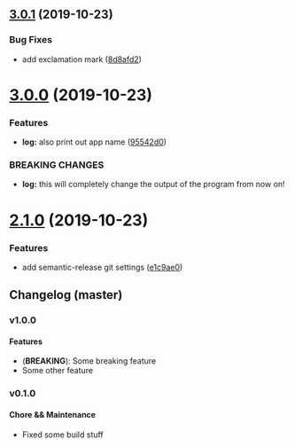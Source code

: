 ## [3.0.1](https://github.com/wtho/sem-rel-test/compare/v3.0.0...v3.0.1) (2019-10-23)


### Bug Fixes

* add exclamation mark ([8d8afd2](https://github.com/wtho/sem-rel-test/commit/8d8afd2903857fa0eb6d30ed5b5438d49640d50a))

# [3.0.0](https://github.com/wtho/sem-rel-test/compare/v2.1.0...v3.0.0) (2019-10-23)


### Features

* **log:** also print out app name ([95542d0](https://github.com/wtho/sem-rel-test/commit/95542d0f33bb7a8f1e72f62901e57ab52ff1d075))


### BREAKING CHANGES

* **log:** this will completely change the output of the program
from now on!

# [2.1.0](https://github.com/wtho/sem-rel-test/compare/v2.0.0...v2.1.0) (2019-10-23)


### Features

* add semantic-release git settings ([e1c9ae0](https://github.com/wtho/sem-rel-test/commit/e1c9ae0885dcfb10819e7041799bc2d9ea804ea0))

## Changelog (master)

### v1.0.0

#### Features
* (**BREAKING**): Some breaking feature
* Some other feature

### v0.1.0

#### Chore && Maintenance
* Fixed some build stuff
